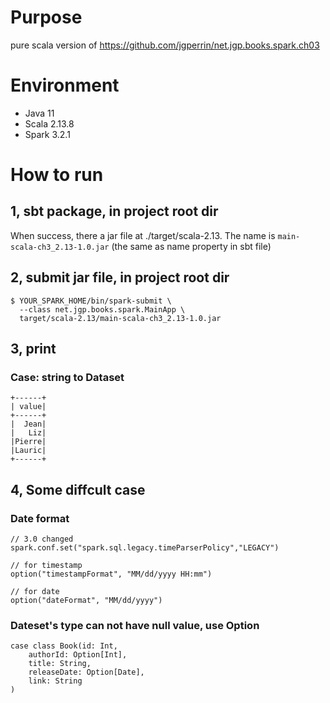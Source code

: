 # Purpose
pure scala version of https://github.com/jgperrin/net.jgp.books.spark.ch03

# Environment
- Java 11
- Scala 2.13.8
- Spark 3.2.1

# How to run
## 1, sbt package, in project root dir
When success, there a jar file at ./target/scala-2.13. The name is `main-scala-ch3_2.13-1.0.jar` (the same as name property in sbt file)

## 2, submit jar file, in project root dir
```
$ YOUR_SPARK_HOME/bin/spark-submit \
  --class net.jgp.books.spark.MainApp \
  target/scala-2.13/main-scala-ch3_2.13-1.0.jar
```

## 3, print

### Case: string to Dataset
```
+------+
| value|
+------+
|  Jean|
|   Liz|
|Pierre|
|Lauric|
+------+
```

## 4, Some diffcult case

### Date format 
```
// 3.0 changed
spark.conf.set("spark.sql.legacy.timeParserPolicy","LEGACY")

// for timestamp
option("timestampFormat", "MM/dd/yyyy HH:mm")

// for date
option("dateFormat", "MM/dd/yyyy")
```

### Dateset's type can not have null value, use Option
```
case class Book(id: Int, 
    authorId: Option[Int], 
    title: String, 
    releaseDate: Option[Date], 
    link: String
)
```
